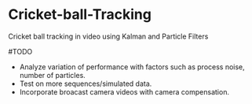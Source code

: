 # Cricket-ball-Tracking
Cricket ball tracking in video using Kalman and Particle Filters

#TODO

* Analyze variation of performance with factors such as process noise, number of particles.
* Test on more sequences/simulated data.
* Incorporate broacast camera videos with camera compensation.
